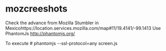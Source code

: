 mozcreeshots
============

Check the advance from Mozilla Stumbler in Mexicohttps://location.services.mozilla.com/map#11/19.4141/-99.1413
Use PhantomJs http://phantomjs.org/

To execute # phantomjs --ssl-protocol=any screen.js
